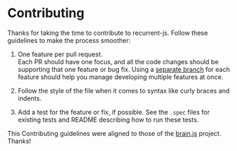 # Contributing

Thanks for taking the time to contribute to recurrent-js. Follow these guidelines to make the process smoother:

1. One feature per pull request.  
  Each PR should have one focus, and all the code changes should be supporting that one feature or bug fix. Using a [separate branch](https://guides.github.com/introduction/flow/index.html) for each feature should help you manage developing multiple features at once.

2. Follow the style of the file when it comes to syntax like curly braces and indents.

3. Add a test for the feature or fix, if possible. See the `.spec` files for existing tests and README describing how to run these tests.

This Contributing guidelines were aligned to those of the [brain.js](https://github.com/BrainJS/brain.js) project. Thanks!
